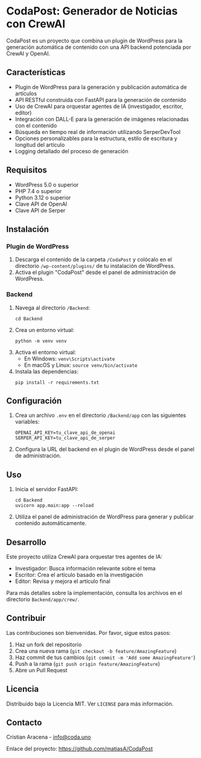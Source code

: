 # CodaPost: Generador de Noticias con CrewAI

CodaPost es un proyecto que combina un plugin de WordPress para la generación automática de contenido con una API backend potenciada por CrewAI y OpenAI.

## Características

- Plugin de WordPress para la generación y publicación automática de artículos
- API RESTful construida con FastAPI para la generación de contenido
- Uso de CrewAI para orquestar agentes de IA (investigador, escritor, editor)
- Integración con DALL-E para la generación de imágenes relacionadas con el contenido
- Búsqueda en tiempo real de información utilizando SerperDevTool
- Opciones personalizables para la estructura, estilo de escritura y longitud del artículo
- Logging detallado del proceso de generación


## Requisitos

- WordPress 5.0 o superior
- PHP 7.4 o superior
- Python 3.12 o superior
- Clave API de OpenAI
- Clave API de Serper

## Instalación

### Plugin de WordPress

1. Descarga el contenido de la carpeta `/CodaPost` y colócalo en el directorio `/wp-content/plugins/` de tu instalación de WordPress.
2. Activa el plugin "CodaPost" desde el panel de administración de WordPress.

### Backend

1. Navega al directorio `/Backend`:
   ```
   cd Backend
   ```
2. Crea un entorno virtual:
   ```
   python -m venv venv
   ```
3. Activa el entorno virtual:
   - En Windows: `venv\Scripts\activate`
   - En macOS y Linux: `source venv/bin/activate`
4. Instala las dependencias:
   ```
   pip install -r requirements.txt
   ```

## Configuración

1. Crea un archivo `.env` en el directorio `/Backend/app` con las siguientes variables:
   ```
   OPENAI_API_KEY=tu_clave_api_de_openai
   SERPER_API_KEY=tu_clave_api_de_serper
   ```
2. Configura la URL del backend en el plugin de WordPress desde el panel de administración.

## Uso

1. Inicia el servidor FastAPI:
   ```
   cd Backend
   uvicorn app.main:app --reload
   ```
2. Utiliza el panel de administración de WordPress para generar y publicar contenido automáticamente.

## Desarrollo

Este proyecto utiliza CrewAI para orquestar tres agentes de IA:
- Investigador: Busca información relevante sobre el tema
- Escritor: Crea el artículo basado en la investigación
- Editor: Revisa y mejora el artículo final

Para más detalles sobre la implementación, consulta los archivos en el directorio `Backend/app/crew/`.

## Contribuir

Las contribuciones son bienvenidas. Por favor, sigue estos pasos:

1. Haz un fork del repositorio
2. Crea una nueva rama (`git checkout -b feature/AmazingFeature`)
3. Haz commit de tus cambios (`git commit -m 'Add some AmazingFeature'`)
4. Push a la rama (`git push origin feature/AmazingFeature`)
5. Abre un Pull Request

## Licencia

Distribuido bajo la Licencia MIT. Ver `LICENSE` para más información.

## Contacto

Cristian Aracena - info@coda.uno

Enlace del proyecto: https://github.com/matiasA/CodaPost